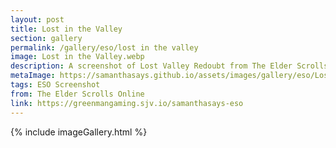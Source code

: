 ```yaml
---
layout: post
title: Lost in the Valley
section: gallery
permalink: /gallery/eso/lost in the valley
image: Lost in the Valley.webp
description: A screenshot of Lost Valley Redoubt from The Elder Scrolls Online, taken by Samantha Says.
metaImage: https://samanthasays.github.io/assets/images/gallery/eso/Lost in the Valley.webp
tags: ESO Screenshot
from: The Elder Scrolls Online
link: https://greenmangaming.sjv.io/samanthasays-eso
---
```

{% include imageGallery.html %}